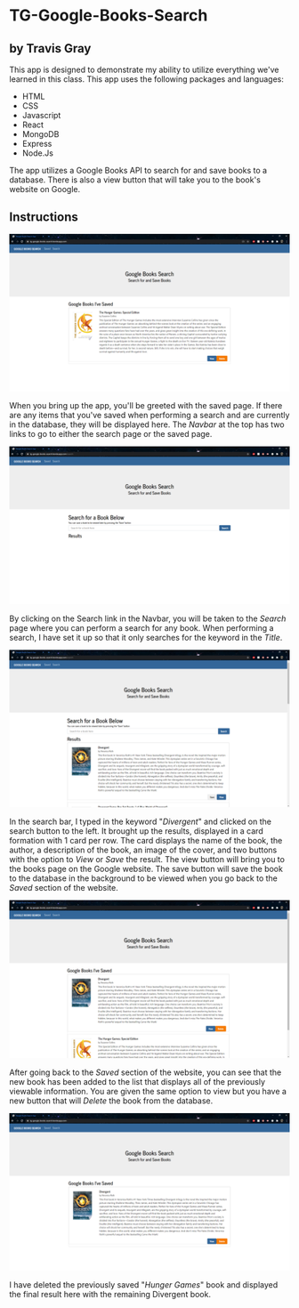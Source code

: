 # TG-Google-Books-Search
## by Travis Gray

This app is designed to demonstrate my ability to utilize everything we've learned in this class. This app uses the following packages and languages:

* HTML
* CSS
* Javascript
* React
* MongoDB
* Express
* Node.Js

The app utilizes a Google Books API to search for and save books to a database. There is also a view button that will take you to the book's website on Google.

## Instructions

![Screenshot1](./img/Screenshot1.png)

When you bring up the app, you'll be greeted with the saved page. If there are any items that you've saved when performing a search and are currently in the database, they will be displayed here. The _Navbar_ at the top has two links to go to either the search page or the saved page.

![Screenshot2](./img/Screenshot2.png)

By clicking on the Search link in the Navbar, you will be taken to the _Search_ page where you can perform a search for any book. When performing a search, I have set it up so that it only searches for the keyword in the _Title_.

![Screenshot3](./img/Screenshot3.png)

In the search bar, I typed in the keyword "_Divergent_" and clicked on the search button to the left. It brought up the results, displayed in a card formation with 1 card per row. The card displays the name of the book, the author, a description of the book, an image of the cover, and two buttons with the option to _View_ or _Save_ the result. The view button will bring you to the books page on the Google website. The save button will save the book to the database in the background to be viewed when you go back to the _Saved_ section of the website.

![Screenshot4](./img/Screenshot4.png)

After going back to the _Saved_ section of the website, you can see that the new book has been added to the list that displays all of the previously viewable information. You are given the same option to view but you have a new button that will _Delete_ the book from the database.

![Screenshot5](./img/Screenshot5.png)

I have deleted the previously saved "_Hunger Games_" book and displayed the final result here with the remaining Divergent book.